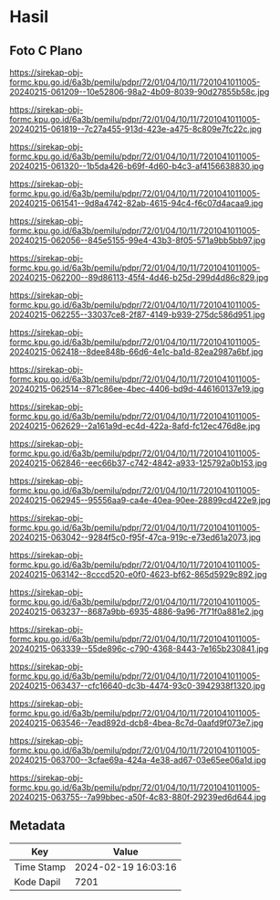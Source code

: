 # Hasil

## Foto C Plano

https://sirekap-obj-formc.kpu.go.id/6a3b/pemilu/pdpr/72/01/04/10/11/7201041011005-20240215-061209--10e52806-98a2-4b09-8039-90d27855b58c.jpg

https://sirekap-obj-formc.kpu.go.id/6a3b/pemilu/pdpr/72/01/04/10/11/7201041011005-20240215-061819--7c27a455-913d-423e-a475-8c809e7fc22c.jpg

https://sirekap-obj-formc.kpu.go.id/6a3b/pemilu/pdpr/72/01/04/10/11/7201041011005-20240215-061320--1b5da426-b69f-4d60-b4c3-af4156638830.jpg

https://sirekap-obj-formc.kpu.go.id/6a3b/pemilu/pdpr/72/01/04/10/11/7201041011005-20240215-061541--9d8a4742-82ab-4615-94c4-f6c07d4acaa9.jpg

https://sirekap-obj-formc.kpu.go.id/6a3b/pemilu/pdpr/72/01/04/10/11/7201041011005-20240215-062056--845e5155-99e4-43b3-8f05-571a9bb5bb97.jpg

https://sirekap-obj-formc.kpu.go.id/6a3b/pemilu/pdpr/72/01/04/10/11/7201041011005-20240215-062200--89d86113-45f4-4d46-b25d-299d4d86c829.jpg

https://sirekap-obj-formc.kpu.go.id/6a3b/pemilu/pdpr/72/01/04/10/11/7201041011005-20240215-062255--33037ce8-2f87-4149-b939-275dc586d951.jpg

https://sirekap-obj-formc.kpu.go.id/6a3b/pemilu/pdpr/72/01/04/10/11/7201041011005-20240215-062418--8dee848b-66d6-4e1c-ba1d-82ea2987a6bf.jpg

https://sirekap-obj-formc.kpu.go.id/6a3b/pemilu/pdpr/72/01/04/10/11/7201041011005-20240215-062514--871c86ee-4bec-4406-bd9d-446160137e19.jpg

https://sirekap-obj-formc.kpu.go.id/6a3b/pemilu/pdpr/72/01/04/10/11/7201041011005-20240215-062629--2a161a9d-ec4d-422a-8afd-fc12ec476d8e.jpg

https://sirekap-obj-formc.kpu.go.id/6a3b/pemilu/pdpr/72/01/04/10/11/7201041011005-20240215-062846--eec66b37-c742-4842-a933-125792a0b153.jpg

https://sirekap-obj-formc.kpu.go.id/6a3b/pemilu/pdpr/72/01/04/10/11/7201041011005-20240215-062945--95556aa9-ca4e-40ea-90ee-28899cd422e9.jpg

https://sirekap-obj-formc.kpu.go.id/6a3b/pemilu/pdpr/72/01/04/10/11/7201041011005-20240215-063042--9284f5c0-f95f-47ca-919c-e73ed61a2073.jpg

https://sirekap-obj-formc.kpu.go.id/6a3b/pemilu/pdpr/72/01/04/10/11/7201041011005-20240215-063142--8cccd520-e0f0-4623-bf62-865d5929c892.jpg

https://sirekap-obj-formc.kpu.go.id/6a3b/pemilu/pdpr/72/01/04/10/11/7201041011005-20240215-063237--8687a9bb-6935-4886-9a96-7f71f0a881e2.jpg

https://sirekap-obj-formc.kpu.go.id/6a3b/pemilu/pdpr/72/01/04/10/11/7201041011005-20240215-063339--55de896c-c790-4368-8443-7e165b230841.jpg

https://sirekap-obj-formc.kpu.go.id/6a3b/pemilu/pdpr/72/01/04/10/11/7201041011005-20240215-063437--cfc16640-dc3b-4474-93c0-3942938f1320.jpg

https://sirekap-obj-formc.kpu.go.id/6a3b/pemilu/pdpr/72/01/04/10/11/7201041011005-20240215-063546--7ead892d-dcb8-4bea-8c7d-0aafd9f073e7.jpg

https://sirekap-obj-formc.kpu.go.id/6a3b/pemilu/pdpr/72/01/04/10/11/7201041011005-20240215-063700--3cfae69a-424a-4e38-ad67-03e65ee06a1d.jpg

https://sirekap-obj-formc.kpu.go.id/6a3b/pemilu/pdpr/72/01/04/10/11/7201041011005-20240215-063755--7a99bbec-a50f-4c83-880f-29239ed6d644.jpg


## Metadata

| Key        | Value               |
| ---------- | ------------------- |
| Time Stamp | 2024-02-19 16:03:16 |
| Kode Dapil | 7201                |



